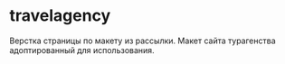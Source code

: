 # travelagency
Верстка страницы по макету из рассылки.
Макет сайта турагенства адоптированный для использования.

